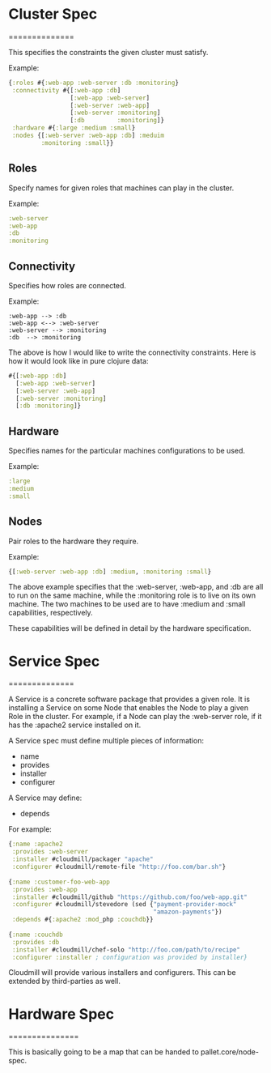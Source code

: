 # Cluster Spec
==============

This specifies the constraints the given cluster must satisfy.

Example:

```clojure
{:roles #{:web-app :web-server :db :monitoring}
 :connectivity #{[:web-app :db] 
                 [:web-app :web-server]
                 [:web-server :web-app]
                 [:web-server :monitoring]
                 [:db         :monitoring]}
 :hardware #{:large :medium :small}
 :nodes {[:web-server :web-app :db] :meduim
         :monitoring :small}}
```

Roles
-----

Specify names for given roles that machines can play in the cluster. 

Example:

```clojure
:web-server
:web-app
:db
:monitoring
```

Connectivity
------------

Specifies how roles are connected.

Example:

    :web-app --> :db
    :web-app <--> :web-server
    :web-server --> :monitoring
    :db  --> :monitoring

The above is how I would like to write the connectivity constraints.
Here is how it would look like in pure clojure data:

```clojure
#{[:web-app :db]
  [:web-app :web-server]
  [:web-server :web-app]
  [:web-server :monitoring]
  [:db :monitoring]}
```

Hardware
--------

Specifies names for the particular machines configurations to be used.

Example:

```clojure
:large
:medium
:small
```

Nodes
-----

Pair roles to the hardware they require.

Example:

```clojure
{[:web-server :web-app :db] :medium, :monitoring :small}
```

The above example specifies that the :web-server, :web-app, and :db
are all to run on the same machine, while the :monitoring role is to
live on its own machine. The two machines to be used are to have
:medium and :small capabilities, respectively.

These capabilities will be defined in detail by the hardware
specification.

# Service Spec
==============

A Service is a concrete software package that provides a given role.
It is installing a Service on some Node that enables the Node to play
a given Role in the cluster. For example, if a Node can play the
:web-server role, if it has the :apache2 service installed on it.


A Service spec must define multiple pieces of information:

* name
* provides
* installer
* configurer

A Service may define:

* depends

For example:

```clojure
{:name :apache2
 :provides :web-server
 :installer #cloudmill/packager "apache"
 :configurer #cloudmill/remote-file "http://foo.com/bar.sh"}
 
{:name :customer-foo-web-app
 :provides :web-app
 :installer #cloudmill/github "https://github.com/foo/web-app.git"
 :configurer #cloudmill/stevedore (sed {"payment-provider-mock"
                                        "amazon-payments"})
 :depends #{:apache2 :mod_php :couchdb}}
 
{:name :couchdb
 :provides :db
 :installer #cloudmill/chef-solo "http://foo.com/path/to/recipe"
 :configurer :installer ; configuration was provided by installer}
 ```

Cloudmill will provide various installers and configurers. This can be
extended by third-parties as well.

# Hardware Spec
===============

This is basically going to be a map that can be handed to pallet.core/node-spec.
